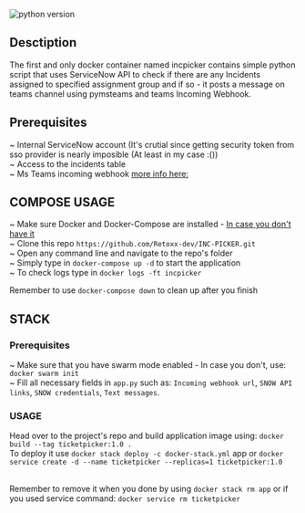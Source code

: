 ![python version](https://img.shields.io/badge/Python-3.8-informational)

## Desctiption

The first and only docker container named incpicker contains simple python script that uses ServiceNow API to check if there are any Incidents assigned to specified assignment group and if so - it posts a message on teams channel using pymsteams and teams Incoming Webhook.

## Prerequisites

~ Internal ServiceNow account (It's crutial since getting security token from sso provider is nearly imposible (At least in my case :())   
~ Access to the incidents table  
~ Ms Teams incoming webhook [more info here:](https://docs.microsoft.com/en-us/microsoftteams/platform/webhooks-and-connectors/how-to/add-incoming-webhook)  

    
## COMPOSE USAGE
~ Make sure Docker and Docker-Compose are installed - [In case you don't have it](https://get.docker.com/)  
~ Clone this repo `https://github.com/Retoxx-dev/INC-PICKER.git`  
~ Open any command line and navigate to the repo's folder  
~ Simply type in `docker-compose up -d` to start the application  
~ To check logs type in `docker logs -ft incpicker `  
    
Remember to use `docker-compose down` to clean up after you finish


## STACK
### Prerequisites
~ Make sure that you have swarm mode enabled - In case you don't, use: `docker swarm init` <br/>
~ Fill all necessary fields in `app.py` such as: `Incoming webhook url`, `SNOW API links`, `SNOW credentials`, `Text messages`.

### USAGE
Head over to the project's repo and build application image using: `docker build --tag ticketpicker:1.0 .` <br/>
To deploy it use `docker stack deploy -c docker-stack.yml` app or `docker service create -d --name ticketpicker --replicas=1 ticketpicker:1.0`
<br/><br/>

Remember to remove it when you done by using `docker stack rm app` or if you used service command: `docker service rm ticketpicker`